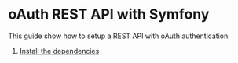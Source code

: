 # oAuth REST API with Symfony

This guide show how to setup a REST API with oAuth authentication.

1. [Install the dependencies](docs/01-dependencies-setup.md)